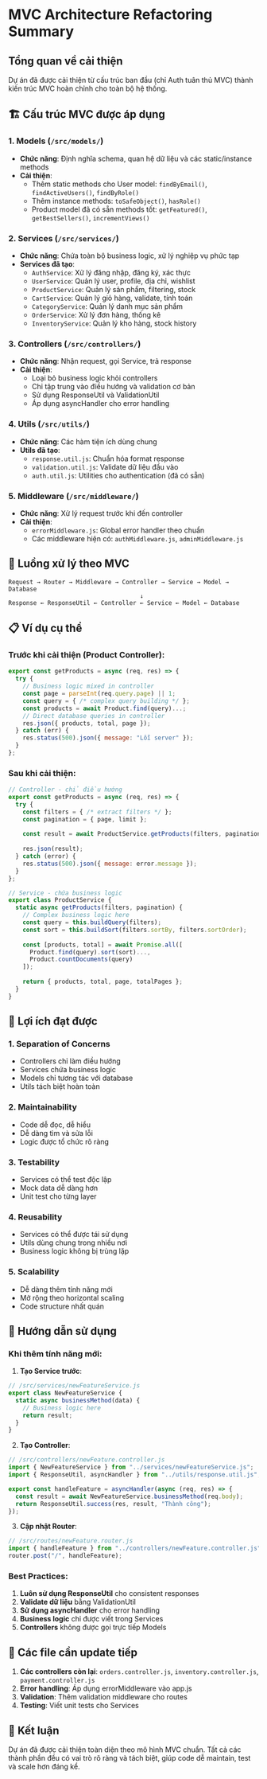 # MVC Architecture Refactoring Summary

## Tổng quan về cải thiện

Dự án đã được cải thiện từ cấu trúc ban đầu (chỉ Auth tuân thủ MVC) thành kiến trúc MVC hoàn chỉnh cho toàn bộ hệ thống.

## 🏗️ Cấu trúc MVC được áp dụng

### 1. **Models** (`/src/models/`)
- **Chức năng**: Định nghĩa schema, quan hệ dữ liệu và các static/instance methods
- **Cải thiện**:
  - Thêm static methods cho User model: `findByEmail()`, `findActiveUsers()`, `findByRole()`
  - Thêm instance methods: `toSafeObject()`, `hasRole()`
  - Product model đã có sẵn methods tốt: `getFeatured()`, `getBestSellers()`, `incrementViews()`

### 2. **Services** (`/src/services/`)
- **Chức năng**: Chứa toàn bộ business logic, xử lý nghiệp vụ phức tạp
- **Services đã tạo**:
  - `AuthService`: Xử lý đăng nhập, đăng ký, xác thực
  - `UserService`: Quản lý user, profile, địa chỉ, wishlist
  - `ProductService`: Quản lý sản phẩm, filtering, stock
  - `CartService`: Quản lý giỏ hàng, validate, tính toán
  - `CategoryService`: Quản lý danh mục sản phẩm
  - `OrderService`: Xử lý đơn hàng, thống kê
  - `InventoryService`: Quản lý kho hàng, stock history

### 3. **Controllers** (`/src/controllers/`)
- **Chức năng**: Nhận request, gọi Service, trả response
- **Cải thiện**:
  - Loại bỏ business logic khỏi controllers
  - Chỉ tập trung vào điều hướng và validation cơ bản
  - Sử dụng ResponseUtil và ValidationUtil
  - Áp dụng asyncHandler cho error handling

### 4. **Utils** (`/src/utils/`)
- **Chức năng**: Các hàm tiện ích dùng chung
- **Utils đã tạo**:
  - `response.util.js`: Chuẩn hóa format response
  - `validation.util.js`: Validate dữ liệu đầu vào
  - `auth.util.js`: Utilities cho authentication (đã có sẵn)

### 5. **Middleware** (`/src/middleware/`)
- **Chức năng**: Xử lý request trước khi đến controller
- **Cải thiện**:
  - `errorMiddleware.js`: Global error handler theo chuẩn
  - Các middleware hiện có: `authMiddleware.js`, `adminMiddleware.js`

## 🔄 Luồng xử lý theo MVC

```
Request → Router → Middleware → Controller → Service → Model → Database
                                     ↓
Response ← ResponseUtil ← Controller ← Service ← Model ← Database
```

## 📋 Ví dụ cụ thể

### Trước khi cải thiện (Product Controller):
```javascript
export const getProducts = async (req, res) => {
  try {
    // Business logic mixed in controller
    const page = parseInt(req.query.page) || 1;
    const query = { /* complex query building */ };
    const products = await Product.find(query)...;
    // Direct database queries in controller
    res.json({ products, total, page });
  } catch (err) {
    res.status(500).json({ message: "Lỗi server" });
  }
};
```

### Sau khi cải thiện:
```javascript
// Controller - chỉ điều hướng
export const getProducts = async (req, res) => {
  try {
    const filters = { /* extract filters */ };
    const pagination = { page, limit };
    
    const result = await ProductService.getProducts(filters, pagination);
    
    res.json(result);
  } catch (error) {
    res.status(500).json({ message: error.message });
  }
};

// Service - chứa business logic
export class ProductService {
  static async getProducts(filters, pagination) {
    // Complex business logic here
    const query = this.buildQuery(filters);
    const sort = this.buildSort(filters.sortBy, filters.sortOrder);
    
    const [products, total] = await Promise.all([
      Product.find(query).sort(sort)...,
      Product.countDocuments(query)
    ]);
    
    return { products, total, page, totalPages };
  }
}
```

## 🎯 Lợi ích đạt được

### 1. **Separation of Concerns**
- Controllers chỉ làm điều hướng
- Services chứa business logic
- Models chỉ tương tác với database
- Utils tách biệt hoàn toàn

### 2. **Maintainability**
- Code dễ đọc, dễ hiểu
- Dễ dàng tìm và sửa lỗi
- Logic được tổ chức rõ ràng

### 3. **Testability**
- Services có thể test độc lập
- Mock data dễ dàng hơn
- Unit test cho từng layer

### 4. **Reusability**
- Services có thể được tái sử dụng
- Utils dùng chung trong nhiều nơi
- Business logic không bị trùng lặp

### 5. **Scalability**
- Dễ dàng thêm tính năng mới
- Mở rộng theo horizontal scaling
- Code structure nhất quán

## 🚀 Hướng dẫn sử dụng

### Khi thêm tính năng mới:

1. **Tạo Service trước**:
```javascript
// /src/services/newFeatureService.js
export class NewFeatureService {
  static async businessMethod(data) {
    // Business logic here
    return result;
  }
}
```

2. **Tạo Controller**:
```javascript
// /src/controllers/newFeature.controller.js
import { NewFeatureService } from "../services/newFeatureService.js";
import { ResponseUtil, asyncHandler } from "../utils/response.util.js";

export const handleFeature = asyncHandler(async (req, res) => {
  const result = await NewFeatureService.businessMethod(req.body);
  return ResponseUtil.success(res, result, "Thành công");
});
```

3. **Cập nhật Router**:
```javascript
// /src/routes/newFeature.router.js
import { handleFeature } from "../controllers/newFeature.controller.js";
router.post("/", handleFeature);
```

### Best Practices:

1. **Luôn sử dụng ResponseUtil** cho consistent responses
2. **Validate dữ liệu** bằng ValidationUtil
3. **Sử dụng asyncHandler** cho error handling
4. **Business logic** chỉ được viết trong Services
5. **Controllers** không được gọi trực tiếp Models

## 🔧 Các file cần update tiếp

1. **Các controllers còn lại**: `orders.controller.js`, `inventory.controller.js`, `payment.controller.js`
2. **Error handling**: Áp dụng errorMiddleware vào app.js
3. **Validation**: Thêm validation middleware cho routes
4. **Testing**: Viết unit tests cho Services

## 📝 Kết luận

Dự án đã được cải thiện toàn diện theo mô hình MVC chuẩn. Tất cả các thành phần đều có vai trò rõ ràng và tách biệt, giúp code dễ maintain, test và scale hơn đáng kể.